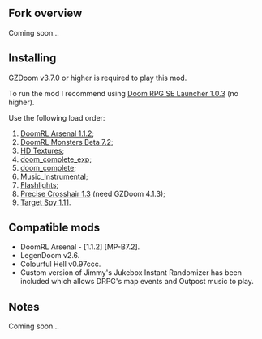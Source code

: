 ## Fork overview

Coming soon...

## Installing

GZDoom v3.7.0 or higher is required to play this mod.

To run the mod I recommend using [Doom RPG SE Launcher 1.0.3](https://github.com/Forevener/DRPGSEL/releases/tag/v1.0.3) (no higher).

Use the following load order:

1. [DoomRL Arsenal 1.1.2](https://forum.zdoom.org/viewtopic.php?f=43&t=37044);
2. [DoomRL Monsters Beta 7.2](https://forum.zdoom.org/viewtopic.php?f=43&t=37044);
3. [HD Textures](https://github.com/WNC12k/DoomRPG-Others/releases);
3. [doom_complete_exp](https://github.com/WNC12k/DoomRPG-WadSmoosh-exp/releases);
4. [doom_complete](https://github.com/WNC12k/DoomRPG-WadSmoosh/releases);
5. [Music_Instrumental](https://github.com/WNC12k/DoomRPG-Music/releases);
6. [Flashlights](https://github.com/WNC12k/DoomRPG-Others/releases);
6. [Precise Crosshair 1.3](https://forum.zdoom.org/viewtopic.php?f=43&t=64788&start=30) (need GZDoom 4.1.3);
6. [Target Spy 1.11](https://forum.zdoom.org/viewtopic.php?t=60784).

## Compatible mods

- DoomRL Arsenal - [1.1.2] [MP-B7.2].
- LegenDoom v2.6.
- Colourful Hell v0.97ccc.
- Custom version of Jimmy's Jukebox Instant Randomizer has been included which allows DRPG's map events and Outpost music to play.

## Notes

Coming soon...
